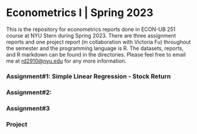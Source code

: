 # Econometrics I | Spring 2023
This is the repository for econometrics reports done in ECON-UB 251 course at NYU Stern during Spring 2023. There are three assignment reports and one project report (in collaboration with Victoria Fu) throughout the semester and the programming language is R. The datasets, reports, and R markdown can be found in the directories. Please feel free to email me at rd2910@nyu.edu for any more information.

### Assignment#1: Simple Linear Regression - Stock Return


### Assignment#2: 


### Assignment#3


### Project
